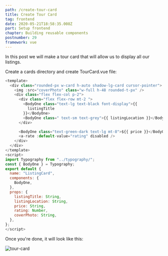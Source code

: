 ```yaml
---
path: /create-tour-card
title: Create Tour Card
tag: frontend
date: 2020-05-21T18:58:35.008Z
part: Setup frontend
chapter: Building reusable components
postnumber: 29
framework: vue
---
```


In this post we will make a tour card that will allow us to display all our listings.

Create a cards directory and create TourCard.vue file:

```javascript
<template>
  <div class="rounded-px w-card h-auto shadow-lg-card cursor-pointer">
    <img :src="coverPhoto" class="w-full h-48 rounded-t-px" />
    <div class="flex flex-col p-2">
      <div class="flex flex-row mt-2 ">
        <BodyOne class="text-lg text-black font-display">{{
          listingTitle
        }}</BodyOne>
        <BodyOne class=" text-sm text-grey">{{ listingLocation }}</BodyOne>
      </div>

      <BodyOne class="text-green-dark text-lg mt-8">${{ price }}</BodyOne>
      <a-rate :default-value="rating" disabled />
    </div>
  </div>
</template>
<script>
import Typography from "../typography/";
const { BodyOne } = Typography;
export default {
  name: "ListingCard",
  components: {
    BodyOne,
  },
  props: {
    listingTitle: String,
    listingLocation: String,
    price: String,
    rating: Number,
    coverPhoto: String,
  },
};
</script>

```

Once you're done, it will look like this:

![tour-card](/uploads/tourcard.png)
